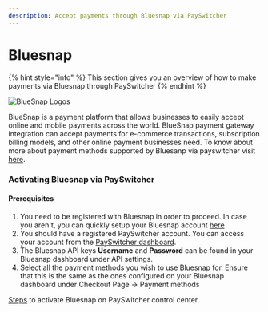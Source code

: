 ```yaml
---
description: Accept payments through Bluesnap via PaySwitcher
---
```


# Bluesnap

{% hint style="info" %}
This section gives you an overview of how to make payments via Bluesnap through PaySwitcher
{% endhint %}

![BlueSnap Logos](https://cdn2.hubspot.net/hubfs/454819/blog-files/Logo\_color.png)

BlueSnap is a payment platform that allows businesses to easily accept online and mobile payments across the world. BlueSnap payment gateway integration can accept payments for e-commerce transactions, subscription billing models, and other online payment businesses need. To know about more about payment methods supported by Bluesanp via payswitcher visit [here](https://payswitcher.com/pm-list).

### Activating Bluesnap via PaySwitcher

#### Prerequisites

1. You need to be registered with Bluesnap in order to proceed. In case you aren't, you can quickly setup your Bluesnap account [here](https://home.bluesnap.com/)
2. You should have a registered PaySwitcher account. You can access your account from the [PaySwitcher dashboard](https://app.payswitcher.com/register).
3. The Bluesnap API keys  **Username** and **Password** can be found in your Bluesnap dashboard under API settings.
4. Select all the payment methods you wish to use Bluesnap for. Ensure that this is the same as the ones configured on your Bluesnap dashboard under Checkout Page -> Payment methods

[Steps](https://docs.payswitcher.com/payswitcher-cloud/connectors/activate-connector-on-payswitcher) to activate Bluesnap on PaySwitcher control center.
